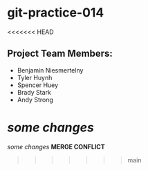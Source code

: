 # git-practice-014

<<<<<<< HEAD
## Project Team Members:
* Benjamin Niesmertelny
* Tyler Huynh
* Spencer Huey
* Brady Stark
* Andy Strong


*some changes*
=======

*some changes*
**MERGE CONFLICT**

>>>>>>> main
